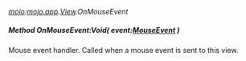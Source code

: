 _[mojo](../../modules/mojo/mojo-module.md):[mojo.app](../../modules/mojo/mojo-app.md).[View](../../modules/mojo/mojo-app-view.md).OnMouseEvent_
##### Method OnMouseEvent:Void( event:[MouseEvent](../../modules/mojo/mojo-app-mouseevent.md) )
Mouse event handler.
Called when a mouse event is sent to this view.
